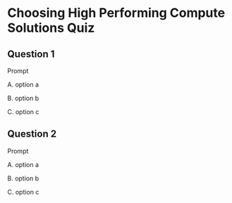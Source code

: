 # Choosing High Performing Compute Solutions Quiz

## Question 1

Prompt

A. option a

B. option b

C. option c

## Question 2

Prompt

A. option a

B. option b

C. option c